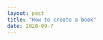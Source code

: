 ```yaml
---
layout: post
title: "How to create a book"
date: 2020-09-7
---
```

<style> 
h2 {color:(rgb 255, 234, 8);
}
<style>

<H2>How to create a book<H2>
<h4> Follow these steps to create the book of your choice<h4>



















<h3>Resources<h3>
https://blog.reedsy.com/how-to-write-a-book/ <br>
https://thinkwritten.com/novel-writing-tips/
